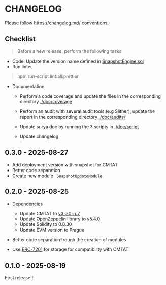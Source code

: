 # CHANGELOG

Please follow <https://changelog.md/> conventions.

## Checklist

> Before a new release, perform the following tasks

- Code: Update the version name defined in [SnapshotEngine.sol](contracts/SnapshotEngine.sol)
- Run linter

> npm run-script lint:all:prettier

- Documentation
  - Perform a code coverage and update the files in the corresponding directory [./doc/coverage](./doc/coverage)
  - Perform an audit with several audit tools (e.g Slither), update the report in the corresponding directory  [./doc/audits/](./doc/audits/)
  - Update surya doc by running the 3 scripts in [./doc/script](./doc/script)
  
  - Update changelog



## 0.3.0 - 2025-08-27

- Add deployment version  with snapshot for CMTAT
- Better code separation
- Create new module ` SnapshotUpdateModule`

## 0.2.0 - 2025-08-25

- Dependencies
  - Update CMTAT to [v3.0.0-rc7](https://github.com/CMTA/CMTAT/releases/tag/v3.0.0-rc2)
  - Update OpenZeppelin library to [v5.4.0](https://github.com/OpenZeppelin/openzeppelin-contracts/releases/tag/v5.4.0)
  - Update Solidity to 0.8.30
  - Update EVM version to Prague

- Better code separation trough the creation of modules

- Use [ERC-7201](https://eips.ethereum.org/EIPS/eip-7201) for storage for compatibility with CMTAT

## 0.1.0 - 2025-08-19

First release !
